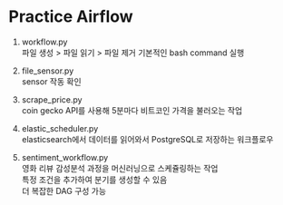 # Practice Airflow
1. workflow.py  
파일 생성 > 파일 읽기 > 파일 제거 
기본적인 bash command 실행

2. file_sensor.py  
sensor 작동 확인

3. scrape_price.py  
coin gecko API를 사용해 5분마다 비트코인 가격을 불러오는 작업

4. elastic_scheduler.py  
elasticsearch에서 데이터를 읽어와서 PostgreSQL로 저장하는 워크플로우

5. sentiment_workflow.py  
영화 리뷰 감성분석 과정을 머신러닝으로 스케쥴링하는 작업  
특정 조건을 추가하여 분기를 생성할 수 있음  
더 복잡한 DAG 구성 가능